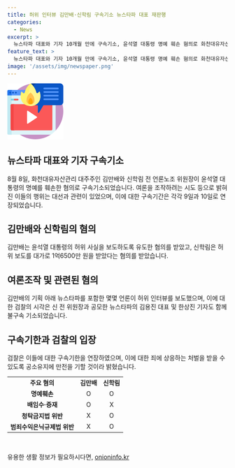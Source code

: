 ```yaml
---
title: 허위 인터뷰 김만배·신학림 구속기소 뉴스타파 대표 재판행
categories:
  - News
excerpt: >
  뉴스타파 대표와 기자 10개월 만에 구속기소, 윤석열 대통령 명예 훼손 혐의로 화천대유자산관리 대주주 김만배씨와 신학림 전 언론노조위원장이 재판에 넘겨졌다. 김씨는 윤 대통령을 향한 허위 인터뷰를 조종하고, 신씨는 허위 보도 대가로 돈을 받았다는 혐의를 받는다. 이 기사는 김씨의 허위 인터뷰를 통해 더불어민주당 대선후보인 이재명 전 대표의 당선을 돕는 과정에서 여론조작을 시도했다는 지적을 받고 있다. 
feature_text: >
  뉴스타파 대표와 기자 10개월 만에 구속기소, 윤석열 대통령 명예 훼손 혐의로 화천대유자산관리 대주주 김만배씨와 신학림 전 언론노조위원장이 재판에 넘겨졌다. 김씨는 윤 대통령을 향한 허위 인터뷰를 조종하고, 신씨는 허위 보도 대가로 돈을 받았다는 혐의를 받는다. 이 기사는 김씨의 허위 인터뷰를 통해 더불어민주당 대선후보인 이재명 전 대표의 당선을 돕는 과정에서 여론조작을 시도했다는 지적을 받고 있다. 
image: '/assets/img/newspaper.png'
---
```


<p><img src="/assets/img/news.png" alt="rentncar 속보" /></p>

<h2 data-ke-size="size26">뉴스타파 대표와 기자 구속기소</h2>

<p data-ke-size="size16">8월 8일, 화천대유자산관리 대주주인 김만배와 신학림 전 언론노조 위원장이 윤석열 대통령의 명예를 훼손한 혐의로 구속기소되었습니다. 여론을 조작하려는 시도 등으로 밝혀진 이들의 행위는 대선과 관련이 있었으며, 이에 대한 구속기간은 각각 9일과 10일로 연장되었습니다.</p>

<h2 data-ke-size="size26">김만배와 신학림의 혐의</h2>

<p data-ke-size="size16">김만배는 윤석열 대통령의 허위 사실을 보도하도록 유도한 혐의를 받았고, 신학림은 허위 보도를 대가로 1억6500만 원을 받았다는 혐의를 받았습니다.</p>

<h2 data-ke-size="size26">여론조작 및 관련된 혐의</h2>

<p data-ke-size="size16">김만배의 기획 아래 뉴스타파를 포함한 몇몇 언론이 허위 인터뷰를 보도했으며, 이에 대한 검찰의 시각은 신 전 위원장과 공모한 뉴스타파의 김용진 대표 및 한상진 기자도 함께 불구속 기소되었습니다.</p>

<h2 data-ke-size="size26">구속기한과 검찰의 입장</h2>

<p data-ke-size="size16">검찰은 이들에 대한 구속기한을 연장하였으며, 이에 대한 죄에 상응하는 처벌을 받을 수 있도록 공소유지에 만전을 기할 것이라 밝혔습니다.</p>

<table>
    <tr>
        <td style="text-align: center; height: 17px;"><b>주요 혐의</b></td>
        <td style="text-align: center; height: 17px;"><b>김만배</b></td>
        <td style="text-align: center; height: 17px;"><b>신학림</b></td>
    </tr>
    <tr>
        <td style="text-align: center; height: 17px;"><b>명예훼손</b></td>
        <td style="text-align: center; height: 17px;">O</td>
        <td style="text-align: center; height: 17px;">O</td>
    </tr>
    <tr>
        <td style="text-align: center; height: 17px;"><b>배임수·증재</b></td>
        <td style="text-align: center; height: 17px;">O</td>
        <td style="text-align: center; height: 17px;">X</td>
    </tr>
    <tr>
        <td style="text-align: center; height: 17px;"><b>청탁금지법 위반</b></td>
        <td style="text-align: center; height: 17px;">X</td>
        <td style="text-align: center; height: 17px;">O</td>
    </tr>
    <tr>
        <td style="text-align: center; height: 17px;"><b>범죄수익은닉규제법 위반</b></td>
        <td style="text-align: center; height: 17px;">X</td>
        <td style="text-align: center; height: 17px;">O</td>
    </tr>
</table>

<p data-ke-size="size16">&nbsp;</p>
유용한 생활 정보가 필요하시다면, <a href="https://onioninfo.kr" rel="dofollow">onioninfo.kr</a>


